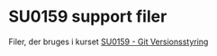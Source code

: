 # SU0159 support filer

Filer, der bruges i kurset [SU0159 - Git Versionsstyring](https://www.superusers.dk/kursus/su0159/)
